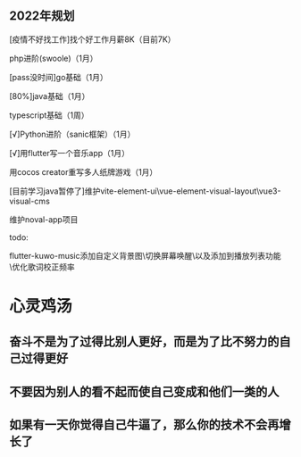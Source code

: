 <h2>2022年规划</h2>  
<p>[疫情不好找工作]找个好工作月薪8K（目前7K）</p>
<p>php进阶(swoole)（1月）</p>
<p>[pass没时间]go基础（1月）</p>
<p>[80%]java基础（1月）</p>
<p>typescript基础（1周）</p>
<p>[√]Python进阶（sanic框架）（1月）</p>
<p>[√]用flutter写一个音乐app（1月）</p>
<p>用cocos creator重写多人纸牌游戏（1月）</p>
<p>[目前学习java暂停了]维护vite-element-ui\vue-element-visual-layout\vue3-visual-cms</p>
<p>维护noval-app项目</p>

todo:

flutter-kuwo-music添加自定义背景图\切换屏幕唤醒\以及添加到播放列表功能\优化歌词校正频率


# 心灵鸡汤

## 奋斗不是为了过得比别人更好，而是为了比不努力的自己过得更好

## 不要因为别人的看不起而使自己变成和他们一类的人

## 如果有一天你觉得自己牛逼了，那么你的技术不会再增长了